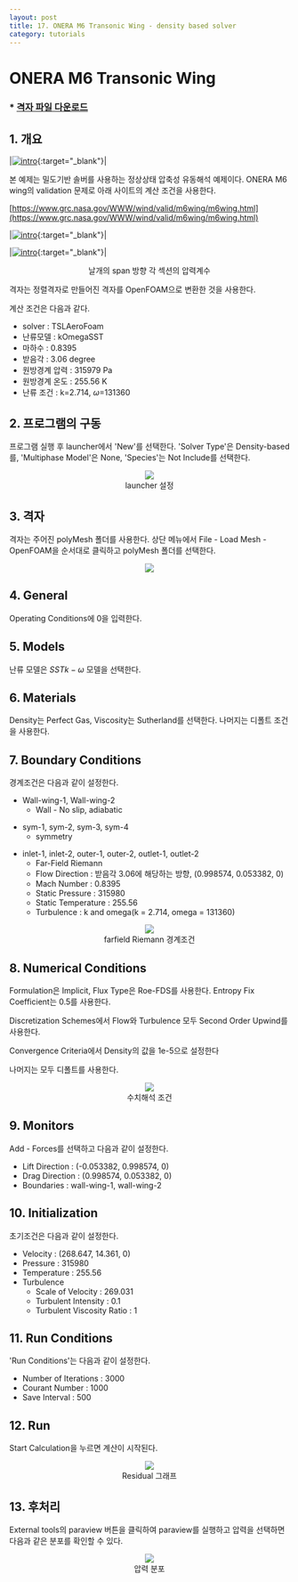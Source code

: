 ```yaml
---
layout: post
title: 17. ONERA M6 Transonic Wing - density based solver
category: tutorials
---
```


# ONERA M6 Transonic Wing

### * [격자 파일 다운로드](https://drive.google.com/file/d/1JxCKWMaAFoi--1_VFXkVVIhtus1N0ntG/view?usp=sharing)

## 1. 개요

|[![intro](https://github.com/nextfoam/baram-pages/raw/main/screenshots/onera/onera-mesh.png)](https://github.com/nextfoam/baram-pages/raw/main/screenshots/onera/onera-mesh.png){:target="_blank"}|


본 예제는 밀도기반 솔버를 사용하는 정상상태 압축성 유동해석 예제이다. ONERA M6 wing의 validation 문제로 아래 사이트의 계산 조건을 사용한다.

[https://www.grc.nasa.gov/WWW/wind/valid/m6wing/m6wing.html](https://www.grc.nasa.gov/WWW/wind/valid/m6wing/m6wing.html)


|[![intro](https://github.com/nextfoam/baram-pages/raw/main/screenshots/onera/cp0.png)](https://github.com/nextfoam/baram-pages/raw/main/screenshots/onera/cp0.png){:target="_blank"}|

|[![intro](https://github.com/nextfoam/baram-pages/raw/main/screenshots/onera/cp1.png)](https://github.com/nextfoam/baram-pages/raw/main/screenshots/onera/cp1.png){:target="_blank"}|

<p align='center'>날개의 span 방향 각 섹션의 압력계수</p>


격자는 정렬격자로 만들어진 격자를 OpenFOAM으로 변환한 것을 사용한다. 

계산 조건은 다음과 같다.

+ solver : TSLAeroFoam
+ 난류모델 : kOmegaSST
+ 마하수 : 0.8395
+ 받음각 : 3.06 degree
+ 원방경계 압력 : 315979 Pa
+ 원방경계 온도 : 255.56 K
+ 난류 조건 : k=2.714, $\omega$=131360

## 2. 프로그램의 구동

프로그램 실행 후 launcher에서 'New'를 선택한다. 'Solver Type'은 Density-based를, 'Multiphase Model'은 None, 'Species'는 Not Include를 선택한다.

<p align='center'>
    <img src="https://github.com/nextfoam/baram-pages/raw/main/screenshots/RAE2822/launcher-densityBased.png"> 
    <br> launcher 설정
</p>

## 3. 격자

격자는 주어진 polyMesh 폴더를 사용한다. 상단 메뉴에서 File - Load Mesh - OpenFOAM을 순서대로 클릭하고 polyMesh 폴더를 선택한다. <br>

<p align='center'>
    <img src="https://github.com/nextfoam/baram-pages/raw/main/screenshots/mixingPipe/1.2.png"><br>
</p>

## 4. General

Operating Conditions에 0을 입력한다. 

## 5. Models

난류 모델은 $SST k - \omega$ 모델을 선택한다.

## 6. Materials

Density는 Perfect Gas, Viscosity는 Sutherland를 선택한다. 나머지는 디폴트 조건을 사용한다.
<br>

## 7. Boundary Conditions

경계조건은 다음과 같이 설정한다.

* Wall-wing-1, Wall-wing-2
  + Wall - No slip, adiabatic 

+ sym-1, sym-2, sym-3, sym-4 
  + symmetry
  
* inlet-1, inlet-2, outer-1, outer-2, outlet-1, outlet-2
  + Far-Field Riemann 
  + Flow Direction : 받음각 3.06에 해당하는 방향, (0.998574, 0.053382, 0) 
  + Mach Number : 0.8395
  + Static Pressure : 315980
  + Static Temperature : 255.56  
  + Turbulence : k and omega(k = 2.714, omega = 131360)
  
<p align='center'>
    <img src="https://github.com/nextfoam/baram-pages/raw/main/screenshots/onera/onera-farfield.png"> 
    <br> farfield Riemann 경계조건
</p>



## 8. Numerical Conditions

Formulation은 Implicit, Flux Type은 Roe-FDS를 사용한다. Entropy Fix Coefficient는 0.5를 사용한다. 

Discretization Schemes에서 Flow와 Turbulence 모두 Second Order Upwind를 사용한다.

Convergence Criteria에서 Density의 값을 1e-5으로 설정한다

나머지는 모두 디폴트를 사용한다.

<p align='center'>
    <img src="https://github.com/nextfoam/baram-pages/raw/main/screenshots/RAE2822/rae-nume.png"> 
    <br> 수치해석 조건
</p>

## 9. Monitors

Add - Forces를 선택하고 다음과 같이 설정한다.

+ Lift Direction : (-0.053382, 0.998574, 0)
+ Drag Direction : (0.998574, 0.053382, 0)
+ Boundaries : wall-wing-1, wall-wing-2


## 10. Initialization

초기조건은 다음과 같이 설정한다.

+ Velocity : (268.647, 14.361, 0)
+ Pressure : 315980
+ Temperature : 255.56
+ Turbulence
  + Scale of Velocity : 269.031
  + Turbulent Intensity : 0.1
  + Turbulent Viscosity Ratio : 1 


## 11. Run Conditions

'Run Conditions'는 다음과 같이 설정한다.

+ Number of Iterations : 3000
+ Courant Number : 1000
+ Save Interval : 500

## 12. Run

Start Calculation을 누르면 계산이 시작된다.

<p align='center'>
    <img src="https://github.com/nextfoam/baram-pages/raw/main/screenshots/onera/onera-run.png"> 
    <br> Residual 그래프
</p>



## 13. 후처리

External tools의 paraview 버튼을 클릭하여 paraview를 실행하고 압력을 선택하면 다음과 같은 분포를 확인할 수 있다.

<p align='center'>
    <img src="https://github.com/nextfoam/baram-pages/raw/main/screenshots/onera/onera-paraview.png"> 
    <br> 압력 분포
</p>


